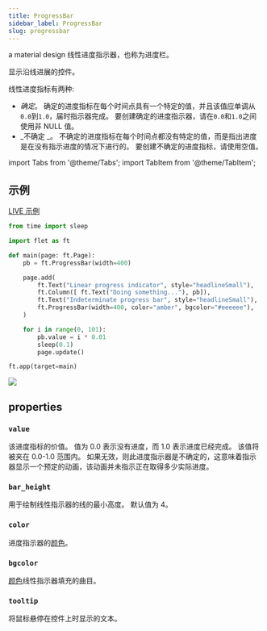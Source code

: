 ```yaml
---
title: ProgressBar
sidebar_label: ProgressBar
slug: progressbar
---
```


a material design 线性进度指示器，也称为进度栏。

显示沿线进展的控件。

线性进度指标有两种:

- _确定_。 确定的进度指标在每个时间点具有一个特定的值，并且该值应单调从`0.0`到`1.0`，届时指示器完成。 要创建确定的进度指示器，请在`0.0`和`1.0`之间使用非 NULL 值。
- _不确定 _。 不确定的进度指标在每个时间点都没有特定的值，而是指出进度是在没有指示进度的情况下进行的。 要创建不确定的进度指标，请使用空值。

import Tabs from '@theme/Tabs';
import TabItem from '@theme/TabItem';

## 示例

[LIVE 示例](https://flet-controls-gallery.fly.dev/displays/progressbar)

<Tabs groupId="language">
  <TabItem value="python" label="Python" default>

```python
from time import sleep

import flet as ft

def main(page: ft.Page):
    pb = ft.ProgressBar(width=400)

    page.add(
        ft.Text("Linear progress indicator", style="headlineSmall"),
        ft.Column([ ft.Text("Doing something..."), pb]),
        ft.Text("Indeterminate progress bar", style="headlineSmall"),
        ft.ProgressBar(width=400, color="amber", bgcolor="#eeeeee"),
    )

    for i in range(0, 101):
        pb.value = i * 0.01
        sleep(0.1)
        page.update()

ft.app(target=main)
```

  </TabItem>
</Tabs>

<img src="/website/img/docs/controls/progress-bar/custom-progress-bars.gif" className="screenshot-30"/>

## properties

### `value`

该进度指标的价值。 值为 0.0 表示没有进度，而 1.0 表示进度已经完成。 该值将被夹在 0.0-1.0 范围内。 如果无效，则此进度指示器是不确定的，这意味着指示器显示一个预定的动画，该动画并未指示正在取得多少实际进度。

### `bar_height`

用于绘制线性指示器的线的最小高度。 默认值为 4。

### `color`

进度指示器的[颜色](/docs/guides/python/colors)。

### `bgcolor`

[颜色](/docs/guides/python/colors)线性指示器填充的曲目。

### `tooltip`

将鼠标悬停在控件上时显示的文本。

